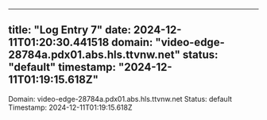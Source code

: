 
---
title: "Log Entry 7"
date: 2024-12-11T01:20:30.441518
domain: "video-edge-28784a.pdx01.abs.hls.ttvnw.net"
status: "default"
timestamp: "2024-12-11T01:19:15.618Z"
---

Domain: video-edge-28784a.pdx01.abs.hls.ttvnw.net
Status: default
Timestamp: 2024-12-11T01:19:15.618Z
